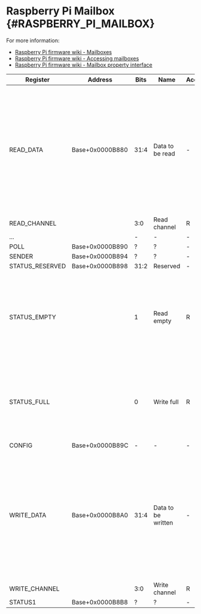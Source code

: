 # Raspberry Pi Mailbox {#RASPBERRY_PI_MAILBOX}

For more information:
- [Raspberry Pi firmware wiki - Mailboxes](https://github.com/raspberrypi/firmware/wiki/Mailboxes)
- [Raspberry Pi firmware wiki - Accessing mailboxes](https://github.com/raspberrypi/firmware/wiki/Accessing-mailboxes)
- [Raspberry Pi firmware wiki - Mailbox property interface](https://github.com/raspberrypi/firmware/wiki/Mailbox-property-interface)

| Register        | Address         | Bits  | Name                                  | Acc | Meaning |
|-----------------|-----------------|-------|---------------------------------------|-----|---------|
| READ_DATA       | Base+0x0000B880 | 31:4  | Data to be read                       | -   | Data read from mailbox (address to buffer containing mailbox data, converted to GPU address space). Buffer must be aligned on 4 byte boundary
| READ_CHANNEL    |                 | 3:0   | Read channel                          | R   | Read channel
| ...             |                 | -     | -                                     | -   | Unused
| POLL            | Base+0x0000B890 | ?     | ?                                     | -   | Unknown
| SENDER          | Base+0x0000B894 | ?     | ?                                     | -   | Unknown
| STATUS_RESERVED | Base+0x0000B898 | 31:2  | Reserved                              | -   | Reserved
| STATUS_EMPTY    |                 | 1     | Read empty                            | R   | Read buffer empty<br/>1 = read buffer is empty<br/>0 = read buffer filled (data ready to be read)
| STATUS_FULL     |                 | 0     | Write full                            | R   | Write buffer full<br/>1 = write buffer full<br/>0 = write buffer empty (data can be written)
| CONFIG          | Base+0x0000B89C | -     | -                                     | -   | Unused
| WRITE_DATA      | Base+0x0000B8A0 | 31:4  | Data to be written                    | -   | Data written to mailbox (address to buffer containing mailbox data, converted to GPU address space). Buffer must be aligned on 4 byte boundary
| WRITE_CHANNEL   |                 | 3:0   | Write channel                         | R   | Write channel
| STATUS1         | Base+0x0000B8B8 | ?     | ?                                     | -   | Unknown

